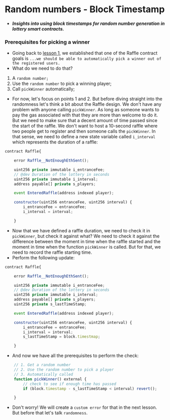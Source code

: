# Random numbers - Block Timestamp
- ***Insights into using block timestamps for random number generation in lottery smart contracts.***

### Prerequisites for picking a winner
- Going back to [lesson 1](https://updraft.cyfrin.io/courses/foundry/smart-contract-lottery/setup), we established that one of the Raffle contract goals is `...we should be able to automatically pick a winner out of the registered users.`
- What do we need to do that?
1. A `random number;`
2. Use the `random number` to pick a winning player;
3. Call `pickWinner` automatically;

- For now, let's focus on points 1 and 2. But before diving straight into the randomness let's think a bit about the Raffle design. We don't have any problem with anyone calling `pickWinner`. As long as someone wants to pay the gas associated with that they are more than welcome to do it. But we need to make sure that a decent amount of time passed since the start of the raffle. We don't want to host a 10-second raffle where two people get to register and then someone calls the `pickWinner`. In that sense, we need to define a new state variable called `i_interval` which represents the duration of a raffle:
```javascript
contract Raffle{

    error Raffle__NotEnoughEthSent();

    uint256 private immutable i_entranceFee;
    // @dev Duration of the lottery in seconds
    uint256 private immutable i_interval;
    address payable[] private s_players;

    event EnteredRaffle(address indexed player);

    constructor(uint256 entranceFee, uint256 interval) {
        i_entranceFee = entranceFee;
        i_interval = interval;

    }
```

- Now that we have defined a raffle duration, we need to check it in `pickWinner`, but check it against what? We need to check it against the difference between the moment in time when the raffle started and the moment in time when the function `pickWinner` is called. But for that, we need to record the raffle starting time.
- Perform the following update:

```javascript
contract Raffle{

    error Raffle__NotEnoughEthSent();

    uint256 private immutable i_entranceFee;
    // @dev Duration of the lottery in seconds
    uint256 private immutable i_interval;
    address payable[] private s_players;
    uint256 private s_lastTimeStamp;

    event EnteredRaffle(address indexed player);

    constructor(uint256 entranceFee, uint256 interval) {
        i_entranceFee = entranceFee;
        i_interval = interval;
        s_lastTimeStamp = block.timestmap;

    }
```

- And now we have all the prerequisites to perform the check:
```javascript
    // 1. Get a random number
    // 2. Use the random number to pick a player
    // 3. Automatically called
    function pickWinner() external {
        // check to see if enough time has passed
        if (block.timestamp - s_lastTimeStamp < interval) revert();

    }
```

- Don't worry! We will create a `custom error` for that in the next lesson. But before that let's talk `randomness`.
